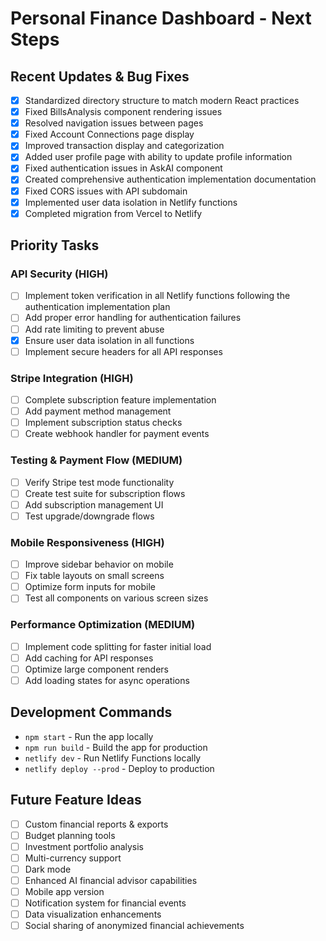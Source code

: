 # Personal Finance Dashboard - Next Steps

## Recent Updates & Bug Fixes

- [x] Standardized directory structure to match modern React practices
- [x] Fixed BillsAnalysis component rendering issues
- [x] Resolved navigation issues between pages
- [x] Fixed Account Connections page display
- [x] Improved transaction display and categorization
- [x] Added user profile page with ability to update profile information
- [x] Fixed authentication issues in AskAI component
- [x] Created comprehensive authentication implementation documentation
- [x] Fixed CORS issues with API subdomain
- [x] Implemented user data isolation in Netlify functions
- [x] Completed migration from Vercel to Netlify

## Priority Tasks

### API Security (HIGH)
- [ ] Implement token verification in all Netlify functions following the authentication implementation plan
- [ ] Add proper error handling for authentication failures
- [ ] Add rate limiting to prevent abuse
- [x] Ensure user data isolation in all functions
- [ ] Implement secure headers for all API responses

### Stripe Integration (HIGH)
- [ ] Complete subscription feature implementation
- [ ] Add payment method management
- [ ] Implement subscription status checks
- [ ] Create webhook handler for payment events

### Testing & Payment Flow (MEDIUM)
- [ ] Verify Stripe test mode functionality
- [ ] Create test suite for subscription flows
- [ ] Add subscription management UI
- [ ] Test upgrade/downgrade flows

### Mobile Responsiveness (HIGH)
- [ ] Improve sidebar behavior on mobile
- [ ] Fix table layouts on small screens
- [ ] Optimize form inputs for mobile
- [ ] Test all components on various screen sizes

### Performance Optimization (MEDIUM)
- [ ] Implement code splitting for faster initial load
- [ ] Add caching for API responses
- [ ] Optimize large component renders
- [ ] Add loading states for async operations

## Development Commands

- `npm start` - Run the app locally
- `npm run build` - Build the app for production
- `netlify dev` - Run Netlify Functions locally
- `netlify deploy --prod` - Deploy to production

## Future Feature Ideas

- [ ] Custom financial reports & exports
- [ ] Budget planning tools
- [ ] Investment portfolio analysis
- [ ] Multi-currency support
- [ ] Dark mode
- [ ] Enhanced AI financial advisor capabilities
- [ ] Mobile app version
- [ ] Notification system for financial events
- [ ] Data visualization enhancements
- [ ] Social sharing of anonymized financial achievements 